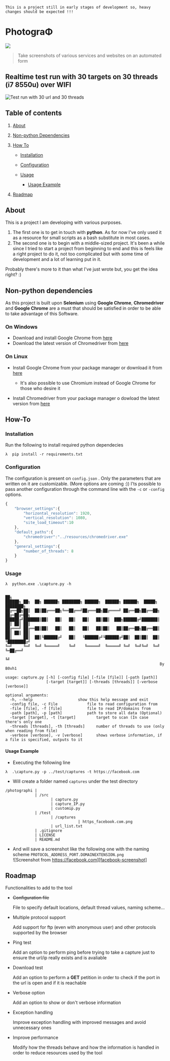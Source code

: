 ``` This is a project still in early stages of development so, heavy changes should be expected !!! ```  
# PhotograΦ   

![](https://raw.githubusercontent.com/30vh1/photographi/master/resources/logos/logo256.png)

> Take screenshots of various services and websites on an automated form  

## Realtime test run with 30 targets on 30 threads (i7 8550u) over WIFI
![Test run with 30 url and 30 threads][30-threads-gif]

## Table of contents

1. [About](#about)
2. [Non-python Dependencies](#non-python-dependencies)
3. [How To](#how-to)  

    - [Installation](#installation)
    - [Configuration](#configuration)
    - [Usage](#usage)  
    
    	- [Usage Example](#usage-example)  
4. [Roadmap](#roadmap)

## About    

This is a project I am developing with various purposes.
1. The first one is to get in touch with **python**. As for now I've only used it as a resource for small scripts as a bash substitute in most cases.  
2. The second one is to begin with a middle-sized project. It's been a while since I tried to start a project from beginning to end and this is feels like a right project to do it, not too complicated but with some time of development and a lot of learning put in it.  

Probably there's more to it than what I've just wrote but, you get the idea right? :)  


## Non-python dependencies  

As this project is built upon **Selenium** using **Google Chrome**, **Chromedriver** and **Google Chrome** are a must that should be satisfied in order to be able to take advantage of this Software.

### On Windows 

* Download and install Google Chrome from [here][google-chrome-url-windows]  
* Download the latest version of Chromedriver from [here][chromedriver-url-windows]  
  
### On Linux  
* Install Google Chrome from your package manager or download it from [here][google-chrome-url-linux]  

    * It's also possible to use Chromium instead of Google Chrome for those who desire it  
* Install Chromedriver from your package manager o dowload the latest version from [here][chromedriver-url-linux]   

## How-To

### Installation  
Run the following to install required python dependecies  
```shell  
λ  pip install -r requirements.txt
```  

### Configuration
The configuration is present on ```config.json``` . Only the parameters that are written on it are customizable. (More options are coming :))
I'ts possible to pass another configuration through the command line with the ```-c``` or ```-config``` options.

```Javascript  
{
	"browser_settings":{
		"horizontal_resolution": 1920,
		"vertical_resolution": 1080,
		"site_load_timeout":10
	},
	"default_paths":{
		"chromedriver":"../resources/chromedriver.exe"
	},
	"general_settings":{
		"number_of_threads": 8
	}
}
``` 
### Usage   
```shell  
λ  python.exe .\capture.py -h

                                                                         ██╗
██████╗ ██╗  ██╗ ██████╗ ████████╗ ██████╗  ██████╗ ██████╗  █████╗   ████████╗
██╔══██╗██║  ██║██╔═══██╗╚══██╔══╝██╔═══██╗██╔════╝ ██╔══██╗██╔══██╗ ██╔═██╔═██╗
██████╔╝███████║██║   ██║   ██║   ██║   ██║██║  ███╗██████╔╝███████║ ██║ ██║ ██║
██╔═══╝ ██╔══██║██║   ██║   ██║   ██║   ██║██║   ██║██╔══██╗██╔══██║ ██║ ██║ ██║
██║     ██║  ██║╚██████╔╝   ██║   ╚██████╔╝╚██████╔╝██║  ██║██║  ██║ ╚████████╔╝
╚═╝     ╚═╝  ╚═╝ ╚═════╝    ╚═╝    ╚═════╝  ╚═════╝ ╚═╝  ╚═╝╚═╝  ╚═╝   ╚═██╔══╝
                                                                          ╚╝
                                                                    By B0vh1

usage: capture.py [-h] [-config file] [-file [file]] [-path [path]]
                  [-target [target]] [-threads [threads]] [-verbose [verbose]]

optional arguments:
  -h, --help					show this help message and exit
  -config file, -c File 			file to read configuration from
  -file [file], -f [file]	 		file to read IP/domains from
  -path [path], -p [path]	 		path to store all data (Optional)
  -target [target], -t [target]			target to scan (In case there's only one
  -threads [threads], -th [threads]		number of threads to use (only when reading from file)
  -verbose [verbose], -v [verbose]		shows verbose information, if a file is specified, outputs to it
``` 
#### Usage Example  
* Executing the following line   

```shell  
λ  .\capture.py -p ../test/captures -t https://facebook.com
```

* Will create a folder named ```captures``` under the test directory
``` 
/photographi |
			 | /src
					| capture.py
					| capture_IP.py
					| customip.py
			 | /test
				 	| /captures
					 			| https_facebook.com.png
				 	| url_list.txt
			 | .gitignore
			 | LICENSE
			 | README.md

``` 

* And will save a screenshot like the following one with the naming scheme ```PROTOCOL_ADDRESS_PORT.DOMAINEXTENSION.png```  
![Screenshot from https://facebook.com][facebook-screenshot]  

## Roadmap  
Functionalities to add to the tool  

*  ~~Configuration file~~
	
	File to specify default locations, default thread values, naming scheme...  

* Multiple protocol support  
	
	Add support for ftp (even with anonymous user) and other protocols supported by the browser  

* Ping test  

	Add an option to perform ping before trying to take a capture just to ensure the url/ip really exists and is avaliable  

* Download test  
	
	Add an option to perform a **GET** petition in order to check if the port in the url is open and if it is reachable  

* Verbose option  
	
	Add an option to show or don't verbose information  

* Exception handling  

	Improve exception handling with improved messages and avoid unnecessary ones  

* Improve performance  

	Modify how the threads behave and how the information is handled in order to reduce resources used by the tool  


[30-threads-gif]: https://raw.githubusercontent.com/30vh1/photographi/master/resources/30_targets_30_threads.gif
[chromedriver-url-linux]: https://chromedriver.storage.googleapis.com/index.html
[chromedriver-url-windows]: https://chromedriver.storage.googleapis.com/index.html
[facebook-screenshot]: https://raw.githubusercontent.com/30vh1/photographi/master/test/captures/https_facebook.com.png
[google-chrome-url-linux]: https://www.google.com/chrome/browser/desktop/index.html  
[google-chrome-url-windows]: https://www.google.com/chrome/browser/desktop/index.html  
